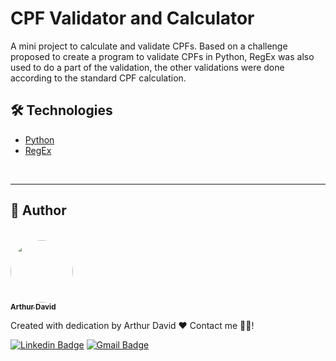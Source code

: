 # CPF Validator and Calculator

A mini project to calculate and validate CPFs. Based on a challenge proposed to create a program to validate CPFs in Python, RegEx was also used to do a part of the validation, the other validations were done according to the standard CPF calculation.

## 🛠 Technologies

- [Python](https://www.python.org/)
- [RegEx](https://regexr.com/)

<br/>

---
## :bust_in_silhouette: Author
<br/>

<a href="https://github.com/arthur-david">
<img style="border-radius: 50%;" src="https://avatars.githubusercontent.com/u/53877762?v=4" width="100px;" alt=""/>
<br/>
<sub><b>Arthur David</b></sub></a>


Created with dedication by Arthur David ❤️ Contact me 👋🏽!

[![Linkedin Badge](https://img.shields.io/badge/-Arthur-blue?style=flat-square&logo=Linkedin&logoColor=white&link=https://www.linkedin.com/in/arthur-david-bb9214142/)](https://www.linkedin.com/in/arthur-david-bb9214142/) 
[![Gmail Badge](https://img.shields.io/badge/-arthurdavid000@gmail.com-c14438?style=flat-square&logo=Gmail&logoColor=white&link=mailto:arthurdavid000@gmail.com)](mailto:arthurdavid000@gmail.com)